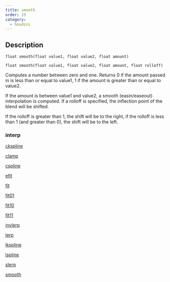 ```yaml
---
title: smooth
order: 15
category:
  - houdini
---
```


## Description

`float smooth(float value1, float value2, float amount)`

`float smooth(float value1, float value2, float amount, float rolloff)`

Computes a number between zero and one. Returns 0 if the amount passed in is
less than or equal to value1, 1 if the amount is greater than or equal to
value2.

If the amount is between value1 and value2, a smooth (easin/easeout)
interpolation is computed. If a rolloff is specified, the inflection point of
the blend will be shifted.

If the rolloff is greater than 1, the shift will be to the right, if the
rolloff is less than 1 (and greater than 0), the shift will be to the left.

### interp

[ckspline](ckspline.html)

[clamp](clamp.html)

[cspline](cspline.html)

[efit](efit.html)

[fit](fit.html)

[fit01](fit01.html)

[fit10](fit10.html)

[fit11](fit11.html)

[invlerp](invlerp.html)

[lerp](lerp.html)

[lkspline](lkspline.html)

[lspline](lspline.html)

[slerp](slerp.html)

[smooth](smooth.html)
